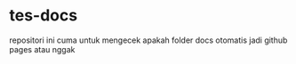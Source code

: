 # tes-docs
repositori ini cuma untuk mengecek apakah folder docs otomatis jadi github pages atau nggak
